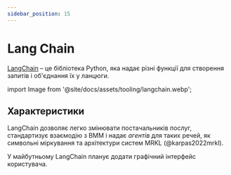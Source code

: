 ```yaml
---
sidebar_position: 15
---
```


# Lang Chain

[LangChain](https://github.com/hwchase17/langchain/) – це бібліотека Python, яка надає різні функції для створення запитів і об'єднання їх у ланцюги.

import Image from '@site/docs/assets/tooling/langchain.webp';

<div style={{textAlign: 'center'}}>
  <LazyLoadImage src={Image} style={{width: "750px"}} />
</div>

## Характеристики

LangChain дозволяє легко змінювати постачальників послуг, стандартизує взаємодію з ВММ і надає _агентів_ для таких речей, як символьні міркування та архітектури систем MRKL (@karpas2022mrkl).

У майбутньому LangChain планує додати графічний інтерфейс користувача.
